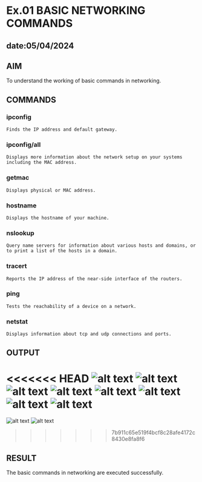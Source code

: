 # Ex.01 BASIC NETWORKING COMMANDS
## date:05/04/2024
## AIM
  To understand the working of basic commands in networking.

## COMMANDS
### ipconfig
    Finds the IP address and default gateway.
    
### ipconfig/all
    Displays more information about the network setup on your systems including the MAC address.

### getmac
    Displays physical or MAC address.

### hostname
    Displays the hostname of your machine.
    
### nslookup
    Query name servers for information about various hosts and domains, or to print a list of the hosts in a domain.
    
### tracert
    Reports the IP address of the near-side interface of the routers.

### ping
    Tests the reachability of a device on a network. 

### netstat
    Displays information about tcp and udp connections and ports.

## OUTPUT
<<<<<<< HEAD
![alt text](IPCONFIG.png) 
![alt text](<Screenshot 2024-04-04 110105.png>)
![alt text](ping.png)
![alt text](netstat.png)
![alt text](tracert.png)
![alt text](nslookup.png)
![alt text](hostname.png)
![alt text](getmac.png)
=======

![alt text](image.png)
![alt text](image-1.png)
>>>>>>> 7b911c65e519f4bcf8c28afe4172c8430e8fa8f6
## RESULT
  The basic commands in networking are executed successfully.
